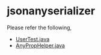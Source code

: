 # jsonanyserializer
Please refer the following,
 - [UserTest.java](https://github.com/naveen94-georgian/jsonanyserializer/blob/master/src/test/java/com/example/customjsonserializer/model/UserTest.java)
 - [AnyPropHelper.java](https://github.com/naveen94-georgian/jsonanyserializer/blob/master/src/main/java/com/example/customjsonserializer/model/AnyPropHelper.java)
